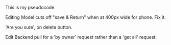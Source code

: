 This is my pseudocode.

Editing Model cuts off "save & Return" when at 400px wide for phone. Fix it.

'Are you sure', on delete button.

Edit Backend pull for a 'by owner' request rather than a 'get all' request.